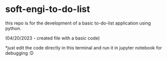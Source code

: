 # soft-engi-to-do-list
this repo is for the development of a basic to-do-list application using python.

(04/20/2023 - created file with a basic code)

*just edit the code directly in this terminal and run it in jupyter notebook for debugging :D
